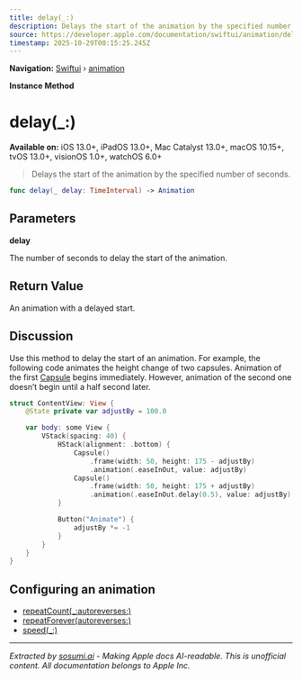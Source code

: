 ```yaml
---
title: delay(_:)
description: Delays the start of the animation by the specified number of seconds.
source: https://developer.apple.com/documentation/swiftui/animation/delay(_:)
timestamp: 2025-10-29T00:15:25.245Z
---
```


**Navigation:** [Swiftui](/documentation/swiftui) › [animation](/documentation/swiftui/animation)

**Instance Method**

# delay(_:)

**Available on:** iOS 13.0+, iPadOS 13.0+, Mac Catalyst 13.0+, macOS 10.15+, tvOS 13.0+, visionOS 1.0+, watchOS 6.0+

> Delays the start of the animation by the specified number of seconds.

```swift
func delay(_ delay: TimeInterval) -> Animation
```

## Parameters

**delay**

The number of seconds to delay the start of the animation.



## Return Value

An animation with a delayed start.

## Discussion

Use this method to delay the start of an animation. For example, the following code animates the height change of two capsules. Animation of the first [Capsule](/documentation/swiftui/capsule) begins immediately. However, animation of the second one doesn’t begin until a half second later.

```swift
struct ContentView: View {
    @State private var adjustBy = 100.0

    var body: some View {
        VStack(spacing: 40) {
            HStack(alignment: .bottom) {
                Capsule()
                    .frame(width: 50, height: 175 - adjustBy)
                    .animation(.easeInOut, value: adjustBy)
                Capsule()
                    .frame(width: 50, height: 175 + adjustBy)
                    .animation(.easeInOut.delay(0.5), value: adjustBy)
            }

            Button("Animate") {
                adjustBy *= -1
            }
        }
    }
}
```

## Configuring an animation

- [repeatCount(_:autoreverses:)](/documentation/swiftui/animation/repeatcount(_:autoreverses:))
- [repeatForever(autoreverses:)](/documentation/swiftui/animation/repeatforever(autoreverses:))
- [speed(_:)](/documentation/swiftui/animation/speed(_:))

---

*Extracted by [sosumi.ai](https://sosumi.ai) - Making Apple docs AI-readable.*
*This is unofficial content. All documentation belongs to Apple Inc.*
